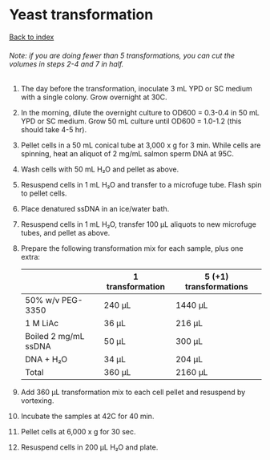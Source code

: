 # Yeast transformation

[Back to index](https://zentnerlab.github.io/)

###### Note: if you are doing fewer than 5 transformations, you can cut the volumes in steps 2-4 and 7 in half.

1. The day before the transformation, inoculate 3 mL YPD or SC medium with a single colony. Grow overnight at 30C.

2. In the morning, dilute the overnight culture to OD600 = 0.3-0.4 in 50 mL YPD or SC medium. Grow 50 mL culture until OD600 = 1.0-1.2 (this should take 4-5 hr).

3. Pellet cells in a 50 mL conical tube at 3,000 x g for 3 min.  While cells are spinning, heat an aliquot of 2 mg/mL salmon sperm DNA at 95C.

4. Wash cells with 50 mL H&#8322;O and pellet as above.

5. Resuspend cells in 1 mL H&#8322;O and transfer to a microfuge tube.  Flash spin to pellet cells.

6. Place denatured ssDNA in an ice/water bath.

7. Resuspend cells in 1 mL H&#8322;O, transfer 100 µL aliquots to new microfuge tubes, and pellet as above.

8. Prepare the following transformation mix for each sample, plus one extra:

    |                      | 1 transformation | 5 (+1) transformations |
    |----------------------|------------------|------------------------|
    | 50% w/v PEG-3350     | 240 µL           |	1440 µL                |
    | 1 M LiAc	           | 36 µL            |	216 µL                 |
    | Boiled 2 mg/mL ssDNA | 50 µL            |	300 µL                 |
    | DNA + H&#8322;O      | 34 µL	          | 204 µL                 |
    | Total	               | 360 µL           |	2160 µL                |

9. Add 360 µL transformation mix to each cell pellet and resuspend by vortexing.

10. Incubate the samples at 42C for 40 min.

11. Pellet cells at 6,000 x g for 30 sec.

12. Resuspend cells in 200 µL H&#8322;O and plate.  
